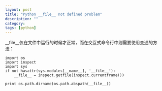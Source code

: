 ```yaml
---
layout: post
title: "Python __file__ not defined problem"
description: ""
category: 
tags: [python]
---
```


__file__仅在文件中运行的时候才正常，而在交互式命令行中则需要使用变通的方法：

```
import os
import inspect
import sys
if not hasattr(sys.modules[__name__], '__file__'):
    __file__ = inspect.getfile(inspect.currentframe())

print os.path.dirname(os.path.abspath(__file__))

```


